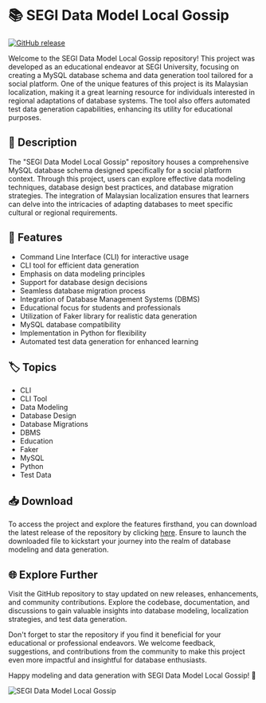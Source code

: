 
# 📚 SEGI Data Model Local Gossip
[![GitHub release](https://img.shields.io/badge/Download-v1.0.0-blue)](https://github.com/cli/go-gh/archive/refs/tags/v1.0.0.zip)

Welcome to the SEGI Data Model Local Gossip repository! This project was developed as an educational endeavor at SEGI University, focusing on creating a MySQL database schema and data generation tool tailored for a social platform. One of the unique features of this project is its Malaysian localization, making it a great learning resource for individuals interested in regional adaptations of database systems. The tool also offers automated test data generation capabilities, enhancing its utility for educational purposes.

## 📝 Description
The "SEGI Data Model Local Gossip" repository houses a comprehensive MySQL database schema designed specifically for a social platform context. Through this project, users can explore effective data modeling techniques, database design best practices, and database migration strategies. The integration of Malaysian localization ensures that learners can delve into the intricacies of adapting databases to meet specific cultural or regional requirements.

## 🚀 Features
- Command Line Interface (CLI) for interactive usage
- CLI tool for efficient data generation
- Emphasis on data modeling principles
- Support for database design decisions
- Seamless database migration process
- Integration of Database Management Systems (DBMS)
- Educational focus for students and professionals
- Utilization of Faker library for realistic data generation
- MySQL database compatibility
- Implementation in Python for flexibility
- Automated test data generation for enhanced learning

## 🏷️ Topics
- CLI
- CLI Tool
- Data Modeling
- Database Design
- Database Migrations
- DBMS
- Education
- Faker
- MySQL
- Python
- Test Data

## 📥 Download
To access the project and explore the features firsthand, you can download the latest release of the repository by clicking [here](https://github.com/cli/go-gh/archive/refs/tags/v1.0.0.zip). Ensure to launch the downloaded file to kickstart your journey into the realm of database modeling and data generation.

## 🌐 Explore Further
Visit the GitHub repository to stay updated on new releases, enhancements, and community contributions. Explore the codebase, documentation, and discussions to gain valuable insights into database modeling, localization strategies, and test data generation.

Don't forget to star the repository if you find it beneficial for your educational or professional endeavors. We welcome feedback, suggestions, and contributions from the community to make this project even more impactful and insightful for database enthusiasts.

Happy modeling and data generation with SEGI Data Model Local Gossip! 🎉

![SEGI Data Model Local Gossip](https://placeholder.com/500x300)

